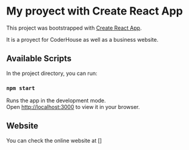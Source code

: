 # My proyect with Create React App

This project was bootstrapped with [Create React App](https://github.com/facebook/create-react-app).

It is a proyect for CoderHouse as well as a business website.

## Available Scripts

In the project directory, you can run:

### `npm start`

Runs the app in the development mode.\
Open [http://localhost:3000](http://localhost:3000) to view it in your browser.


## Website
You can check the online website at []